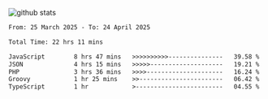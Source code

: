 
![github stats](https://github-readme-stats.vercel.app/api?username=realmahd1&show_icons=true&theme=codeSTACKr&hide_rank=true&count_private=true)

<!--START_SECTION:waka-->

```txt
From: 25 March 2025 - To: 24 April 2025

Total Time: 22 hrs 11 mins

JavaScript        8 hrs 47 mins   >>>>>>>>>>---------------   39.58 %
JSON              4 hrs 15 mins   >>>>>--------------------   19.21 %
PHP               3 hrs 36 mins   >>>>---------------------   16.24 %
Groovy            1 hr 25 mins    >>-----------------------   06.42 %
TypeScript        1 hr            >------------------------   04.55 %
```

<!--END_SECTION:waka-->
